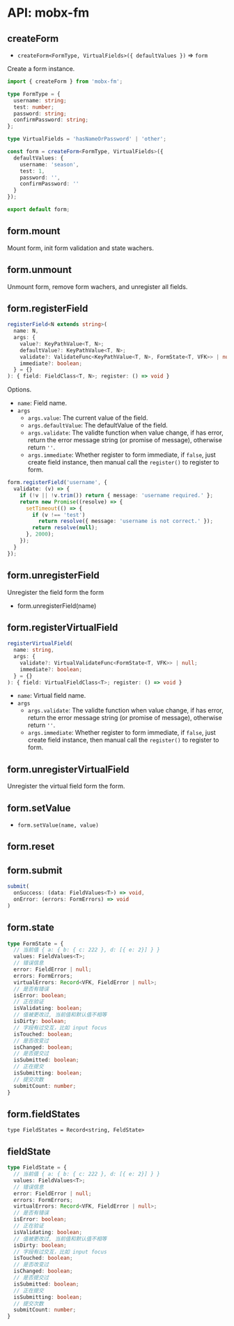 # API: mobx-fm

## createForm

- `createForm<FormType, VirtualFields>({ defaultValues })` => `form`

Create a form instance.

```ts
import { createForm } from 'mobx-fm';

type FormType = {
  username: string;
  test: number;
  password: string;
  confirmPassword: string;
};

type VirtualFields = 'hasNameOrPassword' | 'other';

const form = createForm<FormType, VirtualFields>({
  defaultValues: {
    username: 'season',
    test: 1,
    password: '',
    confirmPassword: ''
  }
});

export default form;
```

## form.mount

Mount form, init form validation and state wachers.

## form.unmount

Unmount form, remove form wachers, and unregister all fields.

## form.registerField

```ts
registerField<N extends string>(
  name: N,
  args: {
    value?: KeyPathValue<T, N>;
    defaultValue?: KeyPathValue<T, N>;
    validate?: ValidateFunc<KeyPathValue<T, N>, FormState<T, VFK>> | null;
    immediate?: boolean;
  } = {}
): { field: FieldClass<T, N>; register: () => void }
```

Options.

- `name`: Field name.
- `args`
  - `args.value`: The current value of the field.
  - `args.defaultValue`: The defaultValue of the field.
  - `args.validate`: The validte function when value change, if has error, return the error message string (or promise of message), otherwise return `''`.
  - `args.immediate`: Whether register to form immediate, if `false`, just create field instance, then manual call the `register()` to register to form.

```ts
form.registerField('username', {
  validate: (v) => {
    if (!v || !v.trim()) return { message: 'username required.' };
    return new Promise((resolve) => {
      setTimeout(() => {
        if (v !== 'test')
          return resolve({ message: 'username is not correct.' });
        return resolve(null);
      }, 2000);
    });
  }
});
```

## form.unregisterField

Unregister the field form the form

- form.unregisterField(name)

## form.registerVirtualField

```ts
registerVirtualField(
  name: string,
  args: {
    validate?: VirtualValidateFunc<FormState<T, VFK>> | null;
    immediate?: boolean;
  } = {}
): { field: VirtualFieldClass<T>; register: () => void }
```

- `name`: Virtual field name.
- `args`
  - `args.validate`: The validte function when value change, if has error, return the error message string (or promise of message), otherwise return `''`.
  - `args.immediate`: Whether register to form immediate, if `false`, just create field instance, then manual call the `register()` to register to form.

## form.unregisterVirtualField

Unregister the virtual field form the form.

## form.setValue

- `form.setValue(name, value)`

## form.reset

## form.submit

```ts
submit(
  onSuccess: (data: FieldValues<T>) => void,
  onError: (errors: FormErrors) => void
)
```

## form.state

```ts
type FormState = {
  // 当前值 { a: { b: { c: 222 }, d: [{ e: 2}] } }
  values: FieldValues<T>;
  // 错误信息
  error: FieldError | null;
  errors: FormErrors;
  virtualErrors: Record<VFK, FieldError | null>;
  // 是否有错误
  isError: boolean;
  // 正在验证
  isValidating: boolean;
  // 值被更改过, 当前值和默认值不相等
  isDirty: boolean;
  // 字段有过交互，比如 input focus
  isTouched: boolean;
  // 是否改变过
  isChanged: boolean;
  // 是否提交过
  isSubmitted: boolean;
  // 正在提交
  isSubmitting: boolean;
  // 提交次数
  submitCount: number;
}
```

## form.fieldStates

```
type FieldStates = Record<string, FeldState>
```

## fieldState

```ts
type FieldState = {
  // 当前值 { a: { b: { c: 222 }, d: [{ e: 2}] } }
  values: FieldValues<T>;
  // 错误信息
  error: FieldError | null;
  errors: FormErrors;
  virtualErrors: Record<VFK, FieldError | null>;
  // 是否有错误
  isError: boolean;
  // 正在验证
  isValidating: boolean;
  // 值被更改过, 当前值和默认值不相等
  isDirty: boolean;
  // 字段有过交互，比如 input focus
  isTouched: boolean;
  // 是否改变过
  isChanged: boolean;
  // 是否提交过
  isSubmitted: boolean;
  // 正在提交
  isSubmitting: boolean;
  // 提交次数
  submitCount: number;
}
```